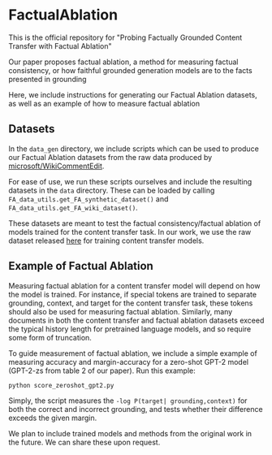 # FactualAblation

This is the official repository for "Probing Factually Grounded Content Transfer with Factual Ablation"

Our paper proposes factual ablation, a method for measuring factual consistency, or how faithful grounded generation models are to the facts presented in grounding

Here, we include instructions for generating our Factual Ablation datasets, as well as an example of how to measure factual ablation

## Datasets

In the `data_gen` directory, we include scripts which can be used to produce our Factual Ablation datasets from the raw data produced by [microsoft/WikiCommentEdit](https://github.com/microsoft/WikiCommentEdit). 

For ease of use, we run these scripts ourselves and include the resulting datasets in the `data` directory. These can be loaded by calling ` FA_data_utils.get_FA_synthetic_dataset()` and `FA_data_utils.get_FA_wiki_dataset()`. 

These datasets are meant to test the factual consistency/factual ablation of models trained for the content transfer task. In our work, we use the raw dataset released [here](https://github.com/shrimai/Towards-Content-Transfer-through-Grounded-Text-Generation) for training content transfer models. 

## Example of Factual Ablation

Measuring factual ablation for a content transfer model will depend on how the model is trained. For instance, if special tokens are trained to separate grounding, context, and target for the content transfer task, these tokens should also be used for measuring factual ablation. Similarly, many documents in both the content transfer and factual ablation datasets exceed the typical history length for pretrained language models, and so require some form of truncation. 

To guide measurement of factual ablation, we include a simple example of measuring accuracy and margin-accuracy for a zero-shot GPT-2 model (GPT-2-zs from table 2 of our paper). Run this example:

```
python score_zeroshot_gpt2.py
```

Simply, the script measures the `-log P(target| grounding,context)` for both the correct and incorrect grounding, and tests whether their difference exceeds the given margin.

We plan to include trained models and methods from the original work in the future. We can share these upon request.
